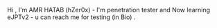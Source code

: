 Hi , 
I'm AMR HATAB (hZer0x) -
I'm  penetration tester and Now learning eJPTv2 -
u can reach me for testing (in Bio) .
